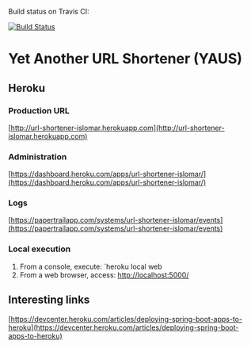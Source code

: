 Build status on Travis CI:

[![Build Status](https://travis-ci.org/islomar/url-shortener.svg)](https://travis-ci.org/islomar/url-shortener)

# Yet Another URL Shortener (YAUS)


## Heroku 

### Production URL
[http://url-shortener-islomar.herokuapp.com](http://url-shortener-islomar.herokuapp.com)

### Administration
[https://dashboard.heroku.com/apps/url-shortener-islomar/](https://dashboard.heroku.com/apps/url-shortener-islomar/)

### Logs
[https://papertrailapp.com/systems/url-shortener-islomar/events](https://papertrailapp.com/systems/url-shortener-islomar/events)

### Local execution
1. From a console, execute: `heroku local web
2. From a web browser, access: [http://localhost:5000/](http://localhost:5000/)


## Interesting links
[https://devcenter.heroku.com/articles/deploying-spring-boot-apps-to-heroku](https://devcenter.heroku.com/articles/deploying-spring-boot-apps-to-heroku)
